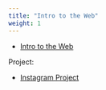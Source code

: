 ```yaml
---
title: "Intro to the Web"
weight: 1
---
```


 

 - [Intro to the Web](http://coding-for-the-web.lsupathways.org/0_intro_to_the_web/1_Intro_1/)
  
Project:
 - [Instagram Project](http://coding-for-the-web.lsupathways.org/0_intro_to_the_web/2_Project_2/)